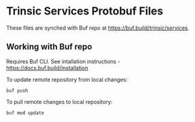 # Trinsic Services Protobuf Files

These files are synched with Buf repo at https://buf.build/trinsic/services.

## Working with Buf repo

Requires Buf CLI. See intallation instructions - https://docs.buf.build/installation

To update remote repository from local changes:

```
buf push
```

To pull remote changes to local repository:

```
buf mod update
```